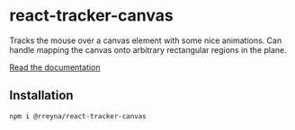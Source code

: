 # react-tracker-canvas

Tracks the mouse over a canvas element with some nice animations.
Can handle mapping the canvas onto arbitrary rectangular regions in the plane.

[Read the documentation](https://raphaelreyna.works/react-tracker-canvas/)

## Installation
` npm i @rreyna/react-tracker-canvas `

